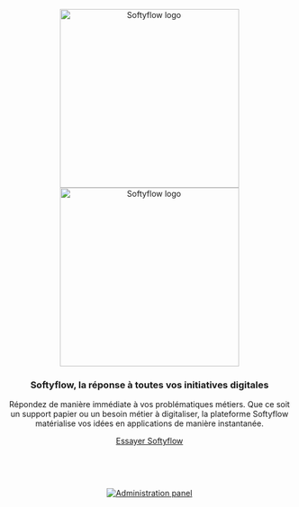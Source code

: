 <p align="center">
  <a href="https://softyflow.io/">
    <img src="https://softyflow.io/wp-content/uploads/2021/01/Transparent.svg" width="318px" alt="Softyflow logo" />
  </a>
  <a href="https://softyflow.io/">
    <img src="https://softyflow.io/wp-content/uploads/2021/01/Transparent.svg" width="318px" alt="Softyflow logo" />
  </a>
</p>

<h3 align="center">Softyflow, la réponse à toutes vos initiatives digitales</h3>
<p align="center">Répondez de manière immédiate à vos problématiques métiers. Que ce soit un support papier ou un besoin métier à digitaliser, la plateforme Softyflow matérialise vos idées en applications de manière instantanée.</p>
<p align="center"><a href="https://softyflow.io/demo">Essayer Softyflow</a></p>
<br />

<p align="center">
</p>

<br>

<p align="center">
  <a href="https://softyflow.io/">
    <img src="http://161.35.75.140/wp-content/uploads/2021/12/Main-14.png" alt="Administration panel" />
  </a>
</p>

<br>
